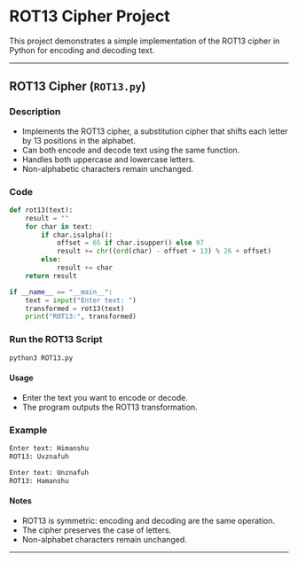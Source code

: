# ROT13 Cipher Project

This project demonstrates a simple implementation of the ROT13 cipher in Python for encoding and decoding text.

---

## **ROT13 Cipher (`ROT13.py`)**

### **Description**
- Implements the ROT13 cipher, a substitution cipher that shifts each letter by 13 positions in the alphabet.
- Can both encode and decode text using the same function.
- Handles both uppercase and lowercase letters.
- Non-alphabetic characters remain unchanged.

### **Code**
```python
def rot13(text):
    result = ""
    for char in text:
        if char.isalpha():
            offset = 65 if char.isupper() else 97
            result += chr((ord(char) - offset + 13) % 26 + offset)
        else:
            result += char
    return result

if __name__ == "__main__":
    text = input("Enter text: ")
    transformed = rot13(text)
    print("ROT13:", transformed)
```
### Run the ROT13 Script
```bash
python3 ROT13.py
```
#### Usage
- Enter the text you want to encode or decode.
- The program outputs the ROT13 transformation.

### Example
```bash
Enter text: Himanshu
ROT13: Uvznafuh

Enter text: Unznafuh
ROT13: Hamanshu
```
#### Notes
- ROT13 is symmetric: encoding and decoding are the same operation.
- The cipher preserves the case of letters.
- Non-alphabet characters remain unchanged.
---
